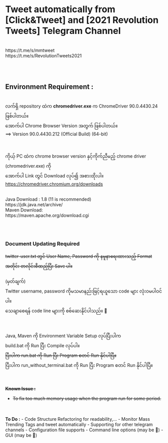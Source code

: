 <h1>Tweet automatically from [Click&Tweet] and [2021 Revolution Tweets] Telegram Channel</h1>
<br>
https://t.me/s/mmtweet
<br>
https://t.me/s/RevolutionTweets2021

<br><br>
<h2>Environment Requirement :</h2>
<br>
လက်ရှိ repository ထဲက <b>chromedriver.exe</b> က ChromeDriver 90.0.4430.24 ဖြစ်ပါတယ်။
<br>
အောက်ပါ Chrome Browser Version အတွက် ဖြစ်ပါတယ်။
<br>
==> Version 90.0.4430.212 (Official Build) (64-bit)

<br><br>
ကိုယ့် PC ထဲက chrome browser version နှင့်ကိုက်ညီမည့် chrome driver (chromedriver.exe) ကို
<br>
အောက်ပါ Link တွင် Download လုပ်၍ အစားထိုးပါ။
<br>
https://chromedriver.chromium.org/downloads

<br>
Java Download : 1.8 (11 is recommended)
<br>
https://jdk.java.net/archive/

<br>
Maven Download:
<br>
https://maven.apache.org/download.cgi

<br><br>
<h3>Document Updating Required</h3>
<strike>twitter-user.txt တွင် User Name, Password ကို နမူနာရေးထားသည့် Format အတိုင်း တလိုင်းစီထည့်ပြီး Save ပါ။</strike>
<br><br>
(မှတ်ချက်)
<br>
Twitter username, password ကိုမသမာနည်းဖြင့်ရယူသော code များ လုံးဝမပါဝင်ပါ။
<br>
သေချာစေရန် code line များကို စစ်ဆေးနိုင်ပါသည်။ 🧐

<br><br>
Java, Maven ကို Environment Variable Setup လုပ်ပြီးပါက
<br>
build.bat ကို Run ပြီး Compile လုပ်ပါ။
<br>
<strike>ပြီးပါက run.bat ကို Run ပြီး Program စတင် Run နိုင်ပါပြီ။</strike>
<br>
ပြီးပါက run_without_terminal.bat ကို Run ပြီး Program စတင် Run နိုင်ပါပြီ။

<br><br>
<strike>
<b>Known Issue :</b><br>
 - To fix too much memory usage when the program run for some period.
</strike>
<br><br>
<b>To Do :</b>
 - Code Structure Refactoring for readability,...
 - Monitor Mass Trending Tags and tweet automatically
 - Supporting for other telegram channels
 - Configuration file supports
 - Command line options (may be 🥱)
 - GUI (may be 🥱)

